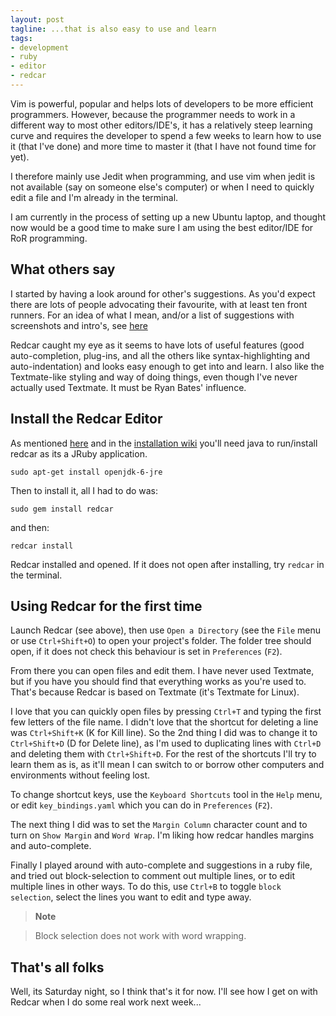 ```yaml
---
layout: post
tagline: ...that is also easy to use and learn
tags:
- development
- ruby
- editor
- redcar
---
```


Vim is powerful, popular and helps lots of developers to be more efficient programmers. However,
because the programmer needs to work in a different way to most other editors/IDE's, it has a
relatively steep learning curve and requires the developer to spend a few weeks to learn how to use
it (that I've done) and more time to master it (that I have not found time for yet).

I therefore mainly use Jedit when programming, and use vim when jedit is not available
(say on someone else's computer) or when I need to quickly edit a file and I'm
already in the terminal.

I am currently in the process of setting up a new Ubuntu laptop, and thought now
would be a good time to make sure I am using the best editor/IDE for RoR programming.

## What others say

I started by having a look around for other's suggestions. As you'd expect there are
lots of people advocating their favourite, with at least ten front runners. For an
idea of what I mean, and/or a list of suggestions with screenshots and intro's, see
[here](http://askubuntu.com/questions/10998/what-developer-text-editors-are-available-for-ubuntu)

Redcar caught my eye as it seems to have lots of useful features (good auto-completion,
plug-ins, and all the others like syntax-highlighting and auto-indentation) and looks
easy enough to get into and learn. I also like the Textmate-like styling and way of doing things,
even though I've never actually used Textmate. It must be Ryan Bates' influence.

## Install the Redcar Editor

As mentioned [here](http://superuser.com/questions/303345/redcar-install-through-rvm) and
in the [installation wiki](https://github.com/redcar/redcar/wiki/installation) you'll need
java to run/install redcar as its a JRuby application.

```
sudo apt-get install openjdk-6-jre
```

Then to install it, all I had to do was:

```
sudo gem install redcar
```

and then:

```
redcar install
```

Redcar installed and opened. If it does not open after installing, try `redcar` in the terminal.

## Using Redcar for the first time

Launch Redcar (see above), then use `Open a Directory` (see the `File` menu or use `Ctrl+Shift+O`)
to open your project's folder. The folder tree should open, if it does not check this
behaviour is set in `Preferences` (`F2`).

From there you can open files and edit them. I have never used Textmate, but if you have
you should find that everything works as you're used to. That's because Redcar is
based on Textmate (it's Textmate for Linux).

I love that you can quickly open files by pressing `Ctrl+T` and typing the first few letters of the
file name. I didn't love that the shortcut for deleting a line was `Ctrl+Shift+K` (K for Kill line).
So the 2nd thing I did was to change it to `Ctrl+Shift+D` (D for Delete line), as I'm used to
duplicating lines with `Ctrl+D` and deleting them with `Ctrl+Shift+D`. For the rest of the
shortcuts I'll try to learn them as is, as it'll mean I can switch to or borrow other computers
and environments without feeling lost.

To change shortcut keys, use the `Keyboard Shortcuts` tool in the `Help` menu, or edit
`key_bindings.yaml` which you can do in `Preferences` (`F2`).

The next thing I did was to set the `Margin Column` character count and to turn on `Show Margin`
and `Word Wrap`. I'm liking how redcar handles margins and auto-complete.

Finally I played around with auto-complete and suggestions in a ruby file, and tried out
block-selection to comment out multiple lines, or to edit multiple lines in other ways. To do
this, use `Ctrl+B` to toggle `block selection`, select the lines you want to edit and type away.

> **Note**

> Block selection does not work with word wrapping.

## That's all folks

Well, its Saturday night, so I think that's it for now. I'll see how I get on with Redcar when I 
do some real work next week...




